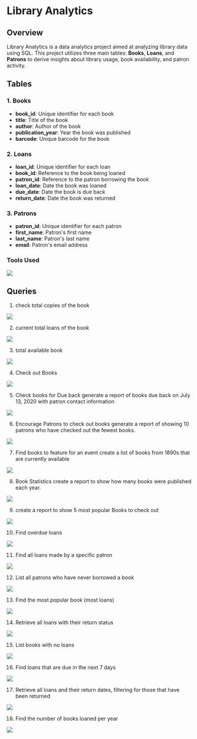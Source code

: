 # Library Analytics

## Overview
Library Analytics is a data analytics project aimed at analyzing library data using SQL. This project utilizes three main tables: **Books**, **Loans**, and **Patrons** to derive insights about library usage, book availability, and patron activity.

## Tables
### 1. Books
- **book_id**: Unique identifier for each book
- **title**: Title of the book
- **author**: Author of the book
- **publication_year**: Year the book was published
- **barcode**: Unique barcode for the book

### 2. Loans
- **loan_id**: Unique identifier for each loan
- **book_id**: Reference to the book being loaned
- **patron_id**: Reference to the patron borrowing the book
- **loan_date**: Date the book was loaned
- **due_date**: Date the book is due back
- **return_date**: Date the book was returned

### 3. Patrons
- **patron_id**: Unique identifier for each patron
- **first_name**: Patron's first name
- **last_name**: Patron's last name
- **email**: Patron's email address

### Tools Used 

<img src="Code Outputs/my sql logo (1).png"/>

## Queries
1. check total copies of the book
   
<img src="Code Outputs/total copies of the book.png"/>

2. current total loans of the book

<img src="Code Outputs/current total loans of.png"/>

3. total available book

<img src="Code Outputs/total available books.png"/>

4. Check out Books

<img src="Code Outputs/check out books.png"/>

5. Check books for Due back generate a report of books due back on July 13, 2020 with patron contact information

<img src="Code Outputs/books for due back.png"/>

6. Encourage Patrons to check out books generate a report of showing 10 patrons who have checked out the fewest books.

<img src="Code Outputs/encrourage patrons .png"/>

7. Find books to feature for an event create a list of books from 1890s that are currently available

<img src="Code Outputs/books to feature for even.png"/>

8. Book Statistics create a report to show how many books were  published each year.

<img src="Code Outputs/book statistics.png"/>

9. create a report to show 5 most popular Books to check out

<img src="Code Outputs/create a report to show 5 most.png"/>

10. Find overdue loans

<img src="Code Outputs/find overdues loans.png"/>

11. Find all loans made by a specific patron

<img src="Code Outputs/all loans made by a specific patron.png"/>

12. List all patrons who have never borrowed a book

<img src="Code Outputs/list all patron who have never borrowed.png"/>

13. Find the most popular book (most loans)

<img src="Code Outputs/most popular books.png"/>

14. Retrieve all loans with their return status

<img src="Code Outputs/retrive all loans with their return.png"/>

15. List books with no loans

<img src="Code Outputs/list book with no loans.png"/>

16. Find loans that are due in the next 7 days

<img src="Code Outputs/find loans due in  7 days.png"/>

17. Retrieve all loans and their return dates, filtering for those that have been returned

<img src="Code Outputs/all loans and their return date.png"/>

18. Find the number of books loaned per year

<img src="Code Outputs/number of books loaned per year.png"/>

